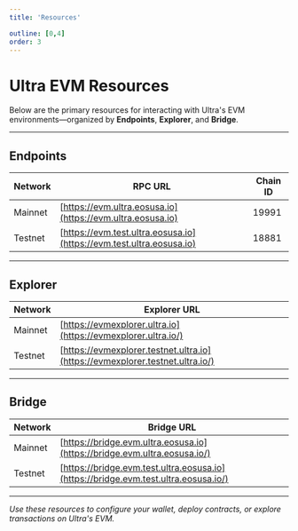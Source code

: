 ```yaml
---
title: 'Resources'

outline: [0,4]
order: 3
---
```


# Ultra EVM Resources

Below are the primary resources for interacting with Ultra's EVM environments—organized by **Endpoints**, **Explorer**, and **Bridge**.

---

## Endpoints

| Network  | RPC URL                           | Chain ID |
|----------|-----------------------------------|----------|
| Mainnet  | [https://evm.ultra.eosusa.io](https://evm.ultra.eosusa.io)   | 19991    |
| Testnet  | [https://evm.test.ultra.eosusa.io](https://evm.test.ultra.eosusa.io) | 18881    |

---

## Explorer

| Network  | Explorer URL                                |
|----------|---------------------------------------------|
| Mainnet  | [https://evmexplorer.ultra.io](https://evmexplorer.ultra.io/)           |
| Testnet  | [https://evmexplorer.testnet.ultra.io](https://evmexplorer.testnet.ultra.io/) |

---

## Bridge

| Network  | Bridge URL                                  |
|----------|---------------------------------------------|
| Mainnet  | [https://bridge.evm.ultra.eosusa.io](https://bridge.evm.ultra.eosusa.io/)       |
| Testnet  | [https://bridge.evm.test.ultra.eosusa.io](https://bridge.evm.test.ultra.eosusa.io/) |

---

_Use these resources to configure your wallet, deploy contracts, or explore transactions on Ultra's EVM._  
